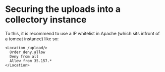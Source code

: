 # Securing the uploads into a collectory instance

To this, it is recommend to use a IP whitelist in Apache (which sits infront of a tomcat instance) like so:

```
<Location /upload/>
  Order deny,allow
  Deny from all
  Allow from 35.157.*
</Location>
```